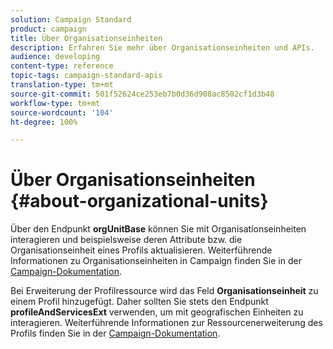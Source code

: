 ```yaml
---
solution: Campaign Standard
product: campaign
title: Über Organisationseinheiten
description: Erfahren Sie mehr über Organisationseinheiten und APIs.
audience: developing
content-type: reference
topic-tags: campaign-standard-apis
translation-type: tm+mt
source-git-commit: 501f52624ce253eb7b0d36d908ac8502cf1d3b48
workflow-type: tm+mt
source-wordcount: '104'
ht-degree: 100%

---
```



# Über Organisationseinheiten {#about-organizational-units}

Über den Endpunkt **orgUnitBase** können Sie mit Organisationseinheiten interagieren und beispielsweise deren Attribute bzw. die Organisationseinheit eines Profils aktualisieren. Weiterführende Informationen zu Organisationseinheiten in Campaign finden Sie in der [Campaign-Dokumentation](https://helpx.adobe.com/de/campaign/standard/administration/using/organizational-units.html).

Bei Erweiterung der Profilressource wird das Feld **Organisationseinheit** zu einem Profil hinzugefügt. Daher sollten Sie stets den Endpunkt **profileAndServicesExt** verwenden, um mit geografischen Einheiten zu interagieren. Weiterführende Informationen zur Ressourcenerweiterung des Profils finden Sie in der [Campaign-Dokumentation](https://helpx.adobe.com/de/campaign/standard/administration/using/organizational-units.html#partitioning-profiles).
